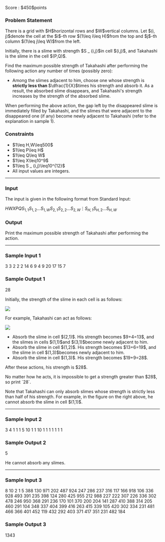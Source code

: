 
<div>

<span>

<span>

<p>
Score : $450$points
</p>

<div>

<section>

### **Problem Statement**

<p>
There is a grid with $H$horizontal rows and $W$vertical columns.
Let $(i, j)$denote the cell at the $i$-th row $(1\leq i\leq H)$from the top and $j$-th column $(1\leq j\leq W)$from the left.
</p>

<p>
Initially, there is a slime with strength $S _ {i,j}$in cell $(i,j)$, and Takahashi is the slime in the cell $(P,Q)$.
</p>

<p>
Find the maximum possible strength of Takahashi after performing the following action any number of times (possibly zero):
</p>

<ul>

<li>
Among the slimes adjacent to him, choose one whose strength is 
<strong>
strictly less than
</strong>
$\dfrac{1}{X}$times his strength and absorb it.
  As a result, the absorbed slime disappears, and Takahashi's strength increases by the strength of the absorbed slime.
</li>

</ul>

<p>
When performing the above action, the gap left by the disappeared slime is immediately filled by Takahashi, and the slimes that were adjacent to the disappeared one (if any) become newly adjacent to Takahashi (refer to the explanation in sample 1).
</p>

</section>

</div>

<div>

<section>

### **Constraints**

<ul>

<li>
$1\leq H,W\leq500$
</li>

<li>
$1\leq P\leq H$
</li>

<li>
$1\leq Q\leq W$
</li>

<li>
$1\leq X\leq10^9$
</li>

<li>
$1\leq S _ {i,j}\leq10^{12}$
</li>

<li>
All input values are integers.
</li>

</ul>

</section>

</div>

---

<div>

<div>

<section>

### **Input**

<p>
The input is given in the following format from Standard Input:
</p>

<div>

$H$$W$$X$$P$$Q$$S _ {1,1}$$S _ {1,2}$$\ldots$$S _ {1,W}$$S _ {2,1}$$S _ {2,2}$$\ldots$$S _ {2,W}$$\vdots$$S _ {H,1}$$S _ {H,2}$$\ldots$$S _ {H,W}$
</div>

</section>

</div>

<div>

<section>

### **Output**

<p>
Print the maximum possible strength of Takahashi after performing the action.
</p>

</section>

</div>

</div>

---

<div>

<section>

### **Sample Input 1**

<div>

3 3 2
2 2
14 6 9
4 9 20
17 15 7

</div>

</section>

</div>

<div>

<section>

### **Sample Output 1**

<div>

28

</div>

<p>
Initially, the strength of the slime in each cell is as follows:
</p>

<p>

<img src="https://img.atcoder.jp/abc384/6b3d3bbde4767c7f5070ad0b1f202043.png">

</img>

</p>

<p>
For example, Takahashi can act as follows:
</p>

<p>

<img src="https://img.atcoder.jp/abc384/81c0ccdba241277bf0cdd16ae6a7c54d.png">

</img>

</p>

<ul>

<li>
Absorb the slime in cell $(2,1)$. His strength becomes $9+4=13$, and the slimes in cells $(1,1)$and $(3,1)$become newly adjacent to him.
</li>

<li>
Absorb the slime in cell $(1,2)$. His strength becomes $13+6=19$, and the slime in cell $(1,3)$becomes newly adjacent to him.
</li>

<li>
Absorb the slime in cell $(1,3)$. His strength becomes $19+9=28$.
</li>

</ul>

<p>
After these actions, his strength is $28$.
</p>

<p>
No matter how he acts, it is impossible to get a strength greater than $28$, so print `28`.
</p>

<p>
Note that Takahashi can only absorb slimes whose strength is strictly less than half of his strength. For example, in the figure on the right above, he cannot absorb the slime in cell $(1,1)$.
</p>

</section>

</div>

---

<div>

<section>

### **Sample Input 2**

<div>

3 4 1
1 1
5 10 1 1
10 1 1 1
1 1 1 1

</div>

</section>

</div>

<div>

<section>

### **Sample Output 2**

<div>

5

</div>

<p>
He cannot absorb any slimes.
</p>

</section>

</div>

---

<div>

<section>

### **Sample Input 3**

<div>

8 10 2
1 5
388 130 971 202 487 924 247 286 237 316
117 166 918 106 336 928 493 391 235 398
124 280 425 955 212 988 227 222 307 226
336 302 478 246 950 368 291 236 170 101
370 200 204 141 287 410 388 314 205 460
291 104 348 337 404 399 416 263 415 339
105 420 302 334 231 481 466 366 401 452
119 432 292 403 371 417 351 231 482 184

</div>

</section>

</div>

<div>

<section>

### **Sample Output 3**

<div>

1343

</div>

</section>

</div>

</span>

</span>

</div>

